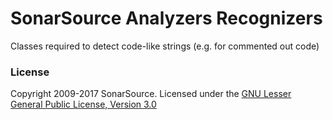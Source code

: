 SonarSource Analyzers Recognizers
=========================
Classes required to detect code-like strings (e.g. for commented out code)

### License
Copyright 2009-2017 SonarSource.
Licensed under the [GNU Lesser General Public License, Version 3.0](http://www.gnu.org/licenses/lgpl.txt)
